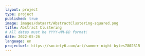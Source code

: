 ```yaml
---
layout: project
type: project
published: true
image: images/dataart/AbstractClustering-squared.png
title: Abstract Clustering
# All dates must be YYYY-MM-DD format!
date: 2022-05-26
language: en
projecturl: https://society6.com/art/summer-night-bytes7802315
---
```




